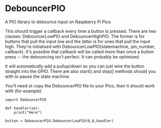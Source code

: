 # DebouncerPIO
A PIO library to debounce input on Raspberry Pi Pico

This should trigger a callback every time a button is pressed. There are two classes: DebouncerLowPIO and DebouncerHighPIO. The former is for buttons that pull the input low and the latter is for ones that pull the input high. They're initialised with DebouncerLowPIO(statemachine, pin_number, callback). It's possible that callback will be called more than once a button press -- the debouncing isn't perfect. It can probably be optimised.

It will automatically add a pullup/down so you can just wire the button straight into the GPIO. There are also start() and stop() methods should you with to pause the state machine.

You'll need ot copy the DebouncerPIO file to your Pico, then it should work with (for example)

```
import DebouncerPIO

def handler(sm):
    print("Here")
    
button = DebouncerPIO.DebouncerLowPIO(0,0,handler)
```
